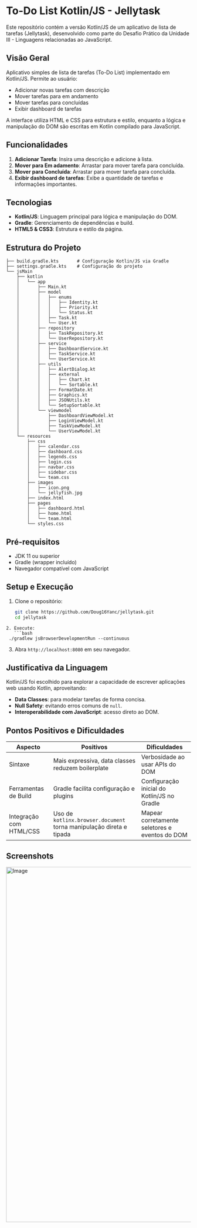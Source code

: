 # To-Do List Kotlin/JS - Jellytask

Este repositório contém a versão Kotlin/JS de um aplicativo de lista de tarefas (Jellytask), desenvolvido como parte do Desafio Prático da Unidade III - Linguagens relacionadas ao JavaScript.

## Visão Geral

Aplicativo simples de lista de tarefas (To-Do List) implementado em Kotlin/JS. Permite ao usuário:

* Adicionar novas tarefas com descrição
* Mover tarefas para em andamento
* Mover tarefas para concluídas
* Exibir dashboard de tarefas

A interface utiliza HTML e CSS para estrutura e estilo, enquanto a lógica e manipulação do DOM são escritas em Kotlin compilado para JavaScript.

## Funcionalidades

1. **Adicionar Tarefa**: Insira uma descrição e adicione à lista.
2. **Mover para Em adamento**: Arrastar para mover tarefa para concluída.
3. **Mover para Concluída**: Arrastar para mover tarefa para concluída.
4. **Exibir dashboard de tarefas**: Exibe a quantidade de tarefas e informações importantes.

## Tecnologias

* **Kotlin/JS**: Linguagem principal para lógica e manipulação do DOM.
* **Gradle**: Gerenciamento de dependências e build.
* **HTML5 & CSS3**: Estrutura e estilo da página.

## Estrutura do Projeto

```plaintext
├── build.gradle.kts       # Configuração Kotlin/JS via Gradle
├── settings.gradle.kts    # Configuração do projeto
└── jsMain
    ├── kotlin
    │   └── app
    │       ├── Main.kt
    │       ├── model
    │       │   ├── enums
    │       │   │   ├── Identity.kt
    │       │   │   ├── Priority.kt
    │       │   │   └── Status.kt
    │       │   ├── Task.kt
    │       │   └── User.kt
    │       ├── repository
    │       │   ├── TaskRepository.kt
    │       │   └── UserRepository.kt
    │       ├── service
    │       │   ├── DashboardService.kt
    │       │   ├── TaskService.kt
    │       │   └── UserService.kt
    │       ├── utils
    │       │   ├── AlertDialog.kt
    │       │   ├── external
    │       │   │   ├── Chart.kt
    │       │   │   └── Sortable.kt
    │       │   ├── FormatDate.kt
    │       │   ├── Graphics.kt
    │       │   ├── JSONUtils.kt
    │       │   └── SetupSortable.kt
    │       └── viewmodel
    │           ├── DashboardViewModel.kt
    │           ├── LoginViewModel.kt
    │           ├── TaskViewModel.kt
    │           └── UserViewModel.kt
    └── resources
        ├── css
        │   ├── calendar.css
        │   ├── dashboard.css
        │   ├── legends.css
        │   ├── login.css
        │   ├── navbar.css
        │   ├── sidebar.css
        │   └── team.css
        ├── images
        │   ├── icon.png
        │   └── jellyfish.jpg
        ├── index.html
        ├── pages
        │   ├── dashboard.html
        │   ├── home.html
        │   └── team.html
        └── styles.css
```

## Pré-requisitos

* JDK 11 ou superior
* Gradle (wrapper incluído)
* Navegador compatível com JavaScript

## Setup e Execução

1. Clone o repositório:

   ```bash
   git clone https://github.com/Doug16Yanc/jellytask.git
   cd jellytask
   ```

````
2. Execute:
   ```bash
 ./gradlew jsBrowserDevelopmentRun --continuous
````

3. Abra `http://localhost:8080` em seu navegador.

## Justificativa da Linguagem

Kotlin/JS foi escolhido para explorar a capacidade de escrever aplicações web usando Kotlin, aproveitando:

* **Data Classes**: para modelar tarefas de forma concisa.
* **Null Safety**: evitando erros comuns de `null`.
* **Interoperabilidade com JavaScript**: acesso direto ao DOM.

## Pontos Positivos e Dificuldades

| Aspecto                 | Positivos                                                           | Dificuldades                                   |
| ----------------------- | ------------------------------------------------------------------- | ---------------------------------------------- |
| Sintaxe                 | Mais expressiva, data classes reduzem boilerplate                   | Verbosidade ao usar APIs do DOM                |
| Ferramentas de Build    | Gradle facilita configuração e plugins                              | Configuração inicial do Kotlin/JS no Gradle    |
| Integração com HTML/CSS | Uso de `kotlinx.browser.document` torna manipulação direta e tipada | Mapear corretamente seletores e eventos do DOM |

## Screenshots
<img width="1920" height="966" alt="Image" src="https://github.com/user-attachments/assets/703d1d25-5148-43f4-861f-50254f3843d4" />
